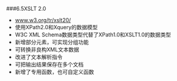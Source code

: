 ###6.5XSLT 2.0
 + www.w3.org/tr/xslt20/
 + 使用XPath2.0和Xquery的数据模型
 + W3C XML Schema数据类型代替了XPath1.0和XSLT1.0的数据类型
 + 新增部分元素，可实现分组功能
 + 可转换非良构XML文本数据
 + 改进了文本解析指令
 + 可把输出结果保存在多个文档
 + 新增了专用函数，也可自定义函数







